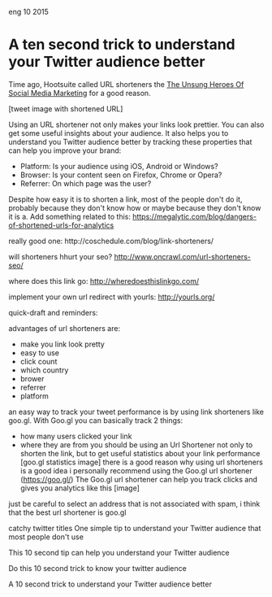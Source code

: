<permalink>eng</permalink>
<month>10</month>
<year>2015</year>

# A ten second trick to understand your Twitter audience better

Time ago, Hootsuite called URL shorteners the [The Unsung Heroes Of Social Media Marketing](https://goo.gl/W9IQKX) for a good reason.

<hidden>[tweet image with shortened URL]</hidden>

Using an URL shortener not only makes your links look prettier. You can also get some useful insights about your audience. 
It also helps you to understand you Twitter audience better by tracking these properties that can help you improve your brand:

 - Platform: Is your audience using iOS, Android or Windows?
 - Browser: Is your content seen on Firefox, Chrome or Opera?
 - Referrer: On which page was the user?

<hidden>Despite how easy it is to shorten a link, most of the people don't do it, probably because they don't know how or maybe because they don't know it is a.</hidden>
<hidden>Add something related to this: https://megalytic.com/blog/dangers-of-shortened-urls-for-analytics</hidden>

<hidden>
really good one: http://coschedule.com/blog/link-shorteners/

will shorteners hhurt your seo? http://www.oncrawl.com/url-shorteners-seo/

where does this link go: http://wheredoesthislinkgo.com/

implement your own url redirect with yourls: http://yourls.org/

quick-draft and reminders: 

advantages of url shorteners are:

 - make you link look pretty
 - easy to use
 - click count
 - which country
 - brower
 - referrer
 - platform

an easy way to track your tweet performance is by using link shorteners like goo.gl. With Goo.gl you can basically track 2 things:
- how many users clicked your link
- where they are from
you should be using an Url Shortener not only to shorten the link, but to get useful statistics about your link performance
[goo.gl statistics image]
there is a good reason why using url shorteners is a good idea
i personally recommend using the Goo.gl url shortener (https://goo.gl/)
The Goo.gl url shortener can help you track clicks and gives you analytics like this [image]

just be careful to select an address that is not associated with spam, i think that the best url shortener is goo.gl 


catchy twitter titles
One simple tip to understand your Twitter audience that most people don't use

This 10 second tip can help you understand your Twitter audience

Do this 10 second trick to know your twitter audience

A 10 second trick to understand your Twitter audience better


</hidden>